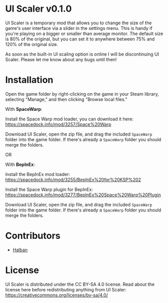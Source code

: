 # UI Scaler v0.1.0

UI Scaler is a temporary mod that allows you to change the size of the game's user interface via a slider in the settings menu. This is handy if you're playing on a bigger or smaller than average monitor. The default size is 80% of the original, but you can set it to anywhere between 75% and 120% of the original size.

As soon as the built-in UI scaling option is online I will be discontinuing UI Scaler. Please let me know about any bugs until then!


# Installation

Open the game folder by right-clicking on the game in your Steam library, selecting "Manage," and then clicking "Browse local files."

With **SpaceWarp**:

Install the Space Warp mod loader, you can download it here:
https://spacedock.info/mod/3257/Space%20Warp

Download UI Scaler, open the zip file, and drag the included `SpaceWarp` folder into the game folder.
If there's already a `SpaceWarp` folder you should merge the folders.

OR

With **BepInEx**:

Install the BepInEx mod loader:
https://spacedock.info/mod/3255/BepInEx%20for%20KSP%202

Install the Space Warp plugin for BepInEx:
https://spacedock.info/mod/3277/BepInEx%20Space%20Warp%20Plugin

Download UI Scaler, open the zip file, and drag the included `SpaceWarp` folder into the game folder.
If there's already a `SpaceWarp` folder you should merge the folders.


# Contributors

- [Halban](https://github.com/Halbann)


# License

UI Scaler is distributed under the CC BY-SA 4.0 license. Read about the license here before redistributing anything from UI Scaler:
https://creativecommons.org/licenses/by-sa/4.0/
